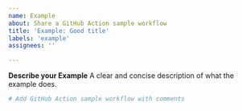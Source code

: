```yaml
---
name: Example
about: Share a GitHub Action sample workflow
title: 'Example: Good title'
labels: 'example'
assignees: ''

---
```


**Describe your Example**
A clear and concise description of what the example does.

```yml
# Add GitHub Action sample workflow with comments
```
